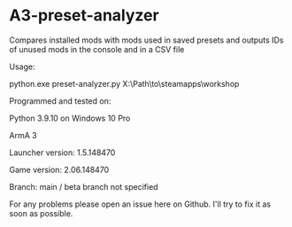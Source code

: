 # A3-preset-analyzer
Compares installed mods with mods used in saved presets and outputs IDs of unused mods in the console and in a CSV file

Usage: 

python.exe preset-analyzer.py X:\Path\to\steamapps\workshop

Programmed and tested on: 

Python 3.9.10 on Windows 10 Pro

ArmA 3

Launcher version: 1.5.148470

Game version: 2.06.148470

Branch: main / beta branch not specified

For any problems please open an issue here on Github. I'll try to fix it as soon as possible.
